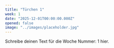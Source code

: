 ```yaml
---
title: "Türchen 1"
week: 1
date: "2025-12-01T00:00:00.000Z"
opened: false
image: "../images/placeholder.jpg"
---
```


Schreibe deinen Text für die Woche Nummer: 1 hier.

